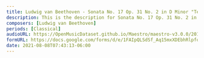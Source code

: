 ```yaml
---
title: Ludwig van Beethoven - Sonata No. 17 Op. 31 No. 2 in D Minor "Tempest" I. Largo-Allegro (7)
description: This is the description for Sonata No. 17 Op. 31 No. 2 in D Minor "Tempest" I. Largo-Allegro by Ludwig van Beethoven
composers: [Ludwig van Beethoven]
periods: [Classical]
audioURL: https://OpenMusicDataset.github.io/Maestro/maestro-v3.0.0/2017/MIDI-Unprocessed_055_PIANO055_MID--AUDIO-split_07-07-17_Piano-e_1-04_wav--2.midi
formURL: https://docs.google.com/forms/d/e/1FAIpQLSdSf_Aq15mxXDEbhRlpfoIZxS33gp99KOv2FvUPPZSNz9QNJw/viewform
date: 2021-08-08T07:43:13-06:00
---
```

